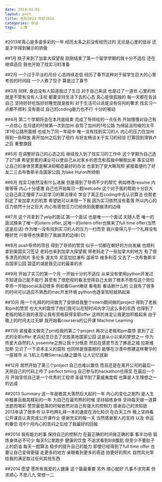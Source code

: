 ```yaml
---
date: 2014-01-01
layout: post
title: 告别2013 你好2014
categories: 杂谈
tags:  心情
---
```


#2013年真心是多姿多彩的一年 经历太多之前没有经历过的 无论是心里的低谷 还是才华得到展示的骄傲

##1月
桃子来到了加拿大探望我 刚刚结束了第一个留学学期的我十分不适应 还在继续适应 我也开始了找实习的准备


##2月
一个过于平淡的月份 心态持续走低 经历了春节这种对于留学生巨大的心里考验的时间段 一个人煮了饺子 算是过了春节


##3月
同样, 身边没有人知道我过了生日 对于自己来说 也是过了一道坎 心里的坎 就是不管有没有人注视 都要坚持生活下去的心态
真心是很孤独的 每一天都在告诉自己 坚持好好吃饭好好睡觉就是胜利 对于生活可以说是没有任何的奢求
找实习一点都不顺利 没有面试 自己的coding能力也不行 十分的被动


##4月
第二个学期将会在本月底结束 完成了导师给的一点任务 开始慢慢对自己有一点信心 在月底的时候第一次到加州
自驾了加州的1号公路 为绵延且险峻的太平洋1号公路所震撼
也成为了同一年级中 唯一没有找到实习的人
内心的压力在加州得到一些释放
离开加州之后到了纽约 与好友畅谈关于实习的经验 打算回到滑铁卢之后 重整旗鼓


##5月
在调整好自己的心态之后 继续投入到了找实习的工作中
这个学期为自己选了2门课 希望劳累的课业可以使自己从对家乡的思念和孤独中解脱出来
事实证明让自己的身体劳累是解决抑郁症最好的办法
也拿到了安大略驾照
紧接着便约了好友二三去布鲁斯半岛国家公园 为lake Huron所倾倒


##6月
找实习依然没有什么进展 但是得到了导师不少的帮忙 例如修改resume 内推等等 
内心十分感激 自己也开始每日一题leetcode 这个对于我的帮助十分巨大
让自己真正懂得了以前学习的算法理论 学会了真正在coding中去认识算法
也帮老妈定了来加拿大的机票 希望她可以来陪一下我
因为实习依然没有着落 所以内心的压力依然十分之巨大
内心有感觉压力已经快到我要崩溃的边缘


##7月
这个月拿到了yelp的面试 第一个面试 也是唯一一个面试
天随人愿 唯一的面试换来了唯一的intern offer, 这唯一的intern offer也换来了full time offer(当然这是后话)
作为唯一没有找到实习的人的压力一扫而空
我兴奋得几乎一个礼拜没有睡好觉
兴奋得也快要到了我崩溃的边缘(:D)


##8月
push导师的项目 得到了导师的赞赏 似乎一切都在朝好的方向发展
也顺利拿到美国实习签证
老妈也来到加拿大探望我 带老妈走了一些加拿大的地方 有了很多漂亮的照片
多伦多 渥太华 尼亚加拉瀑布 温哥华 维多利亚
又去了一次布鲁斯半岛国家公园 碧蓝的湖是我见过的最美的水


##9月
开始了实习的第一个月
一开始十分的不适应 从来没有使用python开发过 不知道自己能不能行 
甚至有了很悲观的看法觉得自己太弱了根本不胜任这个岗位
幸而一开始social活动很多 例如看Giant棒球 看电影 看话剧什么的
让我有了很多的时间可以适应不熟悉的mac开发环境
python也逐渐驾轻就熟起来


##10月
用一个礼拜的时间做完了安排给我整个intern期间做的project
得到了老板和pm的赞赏 也大大的震惊了他们我可以在短时间内学习这么多的东西
也得到了老板的暗示我的表现让我有资格获得全职offer
这样的肯定让我更加积极起来
由于晚上的时间太过无聊 我开始看coursera的公开课 Machine Learning


##11月
紧接着又做完了pm给我的第二个project
再次让老板和pm震惊 拿到了正式的全职offer
老兵纪念日去了优胜美地国家公园 这是从小以来的梦想之一 作为热爱大自然的人 yosemite之旅让我十分惬意
然后在感恩节去了罪恶之城 拉斯维加斯 见识了一下资本主义的腐败 也同样是很震撼的 能够在沙漠中修建这样奢华的一座城市
从飞机上鸟瞰Sierra山脉之雄伟 让人记忆犹新


##12月
居然开始了第三个project 自己也难以置信 而且还是在离开公司的最后一天把自己的代码上传了 perfect timing
自己参与的hackathon也得奖 在最后一个月 开始坚信自己是一个优秀的工程师
圣诞节到了夏威夷度假 也算是人生理想之一的达成


##2013 Summary
这一年是极其大落然后大起的一年 内心的变化之剧烈 是人生中粗暴且极其精彩的一年
为自己在最煎熬的时候 坚持锻炼身体 坚持每天做一道算法题而喝彩 赞赏最低落的时候依然对自己有强大的控制力
感谢自己的求知欲 2013年读了很多书 以平均两礼拜一本的速度在消化知识
在白天工作 晚上坚持看公开课且认真完成公开课作业 感谢充实的每一天
当然感谢家人的支持 以及 命运的眷恋 在6个月内心的苦闷之后给了我最好的回报


##2014 我有能力的事
保持自己的控制力 在最正确的时间做正确的事 事半功倍
锻炼身体必不可少 每天5公里跑步 健康的饮食 不追求看到8块腹肌 但至少不要肚子上的奶油
每天一题算法 稳步的提升自己的能力 即使已经得到了full time offer 也要让自己变得更强
走更多的地方 亲眼看到更多的奇迹 拍更好的照片 自然风光带给我的满足胜过任何其他东西


##2014 愿望
愿所有我爱的人健康 这个最最重要
另外 顺心就好 凡事不求完美 但求顺心
不思八九 常想一二
